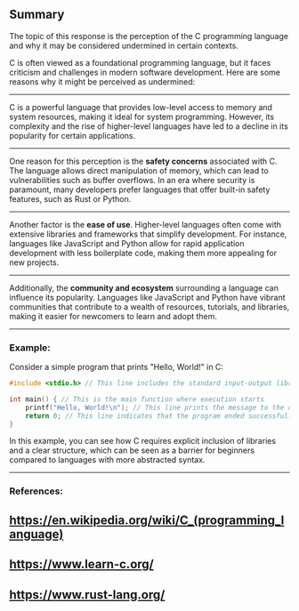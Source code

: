 ## Summary  
The topic of this response is the perception of the C programming language and why it may be considered undermined in certain contexts.

C is often viewed as a foundational programming language, but it faces criticism and challenges in modern software development. Here are some reasons why it might be perceived as undermined:

---

C is a powerful language that provides low-level access to memory and system resources, making it ideal for system programming. However, its complexity and the rise of higher-level languages have led to a decline in its popularity for certain applications.

---

One reason for this perception is the **safety concerns** associated with C. The language allows direct manipulation of memory, which can lead to vulnerabilities such as buffer overflows. In an era where security is paramount, many developers prefer languages that offer built-in safety features, such as Rust or Python.

---

Another factor is the **ease of use**. Higher-level languages often come with extensive libraries and frameworks that simplify development. For instance, languages like JavaScript and Python allow for rapid application development with less boilerplate code, making them more appealing for new projects.

---

Additionally, the **community and ecosystem** surrounding a language can influence its popularity. Languages like JavaScript and Python have vibrant communities that contribute to a wealth of resources, tutorials, and libraries, making it easier for newcomers to learn and adopt them.

---

### Example:  
Consider a simple program that prints "Hello, World!" in C:

```c
#include <stdio.h> // This line includes the standard input-output library

int main() { // This is the main function where execution starts
    printf("Hello, World!\n"); // This line prints the message to the console
    return 0; // This line indicates that the program ended successfully
}
```

In this example, you can see how C requires explicit inclusion of libraries and a clear structure, which can be seen as a barrier for beginners compared to languages with more abstracted syntax.

---

### References:  
## https://en.wikipedia.org/wiki/C_(programming_language)  
## https://www.learn-c.org/  
## https://www.rust-lang.org/  